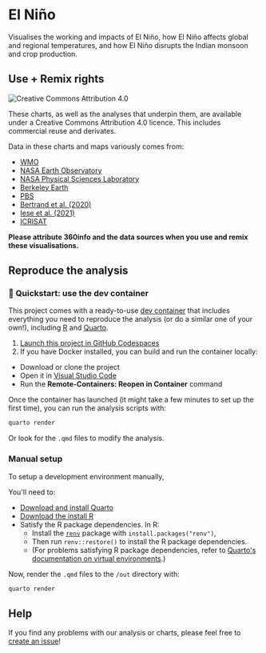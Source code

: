 # El Niño

Visualises the working and impacts of El Niño, how El Niño affects global and regional temperatures, and how El Niño disrupts the Indian monsoon and crop production.

## Use + Remix rights

![[Creative Commons Attribution 4.0](https://creativecommons.org/licenses/by/4.0)](https://mirrors.creativecommons.org/presskit/buttons/80x15/png/by.png)

These charts, as well as the analyses that underpin them, are available under a Creative Commons Attribution 4.0 licence. This includes commercial reuse and derivates.

<!-- Do any of the data sources fall under a different licence? If so, describe the licence and which parts of the data fall under it here! if most of it does, change the above and replace LICENCE.md too -->

Data in these charts and maps variously comes from:

- [WMO](https://public.wmo.int/en/media/press-release/wmo-update-prepare-el-ni%C3%B1o)
- [NASA Earth Observatory](https://earthobservatory.nasa.gov/features/ElNino/page3.php)
- [NASA Physical Sciences Laboratory](https://psl.noaa.gov/gcos_wgsp/Timeseries/Nino34/)
- [Berkeley Earth](https://berkeleyearth.org/data/)
- [PBS](https://www.pbs.org/newshour/show/somalia-in-need-of-humanitarian-aid-as-it-faces-worst-drought-in-decades)
- [Bertrand et al. (2020)](https://en.ird.fr/assessing-el-ninos-impact-fisheries-and-aquaculture-around-world)
- [Iese et al. (2021)](https://doi.org/10.1007/s10584-021-03112-1)
- [ICRISAT](http://data.icrisat.org)

**Please attribute 360info and the data sources when you use and remix these visualisations.**

## Reproduce the analysis

### 💨 Quickstart: use the dev container

This project comes with a ready-to-use [dev container](https://code.visualstudio.com/docs/remote/containers) that includes everything you need to reproduce the analysis (or do a similar one of your own!), including [R](https://r-project.org) and [Quarto](https://quarto.org).

1. [Launch this project in GitHub Codespaces](https://github.com/codespaces/new?hide_repo_select=true&ref=main&repo=649496785)
2. If you have Docker installed, you can build and run the container locally:
  - Download or clone the project
  - Open it in [Visual Studio Code](https://code.visualstudio.com)
  - Run the **Remote-Containers: Reopen in Container** command

Once the container has launched (it might take a few minutes to set up the first time), you can run the analysis scripts with:

```sh
quarto render
```

Or look for the `.qmd` files to modify the analysis.

### Manual setup

To setup a development environment manually, 

You'll need to:
- [Download and install Quarto](https://quarto.org/docs/get-started)
- [Download the install R](https://www.r-project.org)
- Satisfy the R package dependencies. In R:
  * Install the [`renv`](https://rstudio.github.io/renv) package with `install.packages("renv")`,
  * Then run `renv::restore()` to install the R package dependencies.
  * (For problems satisfying R package dependencies, refer to [Quarto's documentation on virtual environments](https://quarto.org/docs/projects/virtual-environments.html).)

Now, render the `.qmd` files to the `/out` directory with:

```sh
quarto render
```

## Help

If you find any problems with our analysis or charts, please feel free to [create an issue](https://github.com/360-info/report-elnino/issues/new)!
